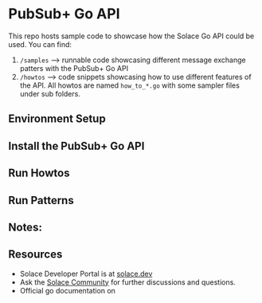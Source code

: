 # PubSub+ Go API

This repo hosts sample code to showcase how the Solace Go API could be used. You can find:

1. `/samples` --> runnable code showcasing different message exchange patters with the PubSub+ Go API
1. `/howtos` --> code snippets showcasing how to use different features of the API. All howtos are named `how_to_*.go` with some sampler files under sub folders.

## Environment Setup

## Install the PubSub+ Go API

## Run Howtos

## Run Patterns

## Notes:

## Resources

- Solace Developer Portal is at [solace.dev](https://solace.dev)
- Ask the [Solace Community](https://solace.community) for further discussions and questions.
- Official go documentation on
